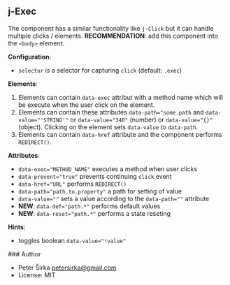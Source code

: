 ## j-Exec

The component has a similar functionality like `j-Click` but it can handle multiple clicks / elements. __RECOMMENDATION__: add this component into the `<body>` element.

__Configuration__:
- `selector` is a selector for capturing `click` (default: `.exec`)

__Elements__:

1. Elements can contain `data-exec` attribut with a method name which will be execute when the user click on the element.
2. Elements can contain these attributes `data-path="some.path` and `data-value="'STRING'"` or `data-value="340"` (number) or `data-value="{}"` (object). Clicking on the element sets `data-value` to `data-path`.
3. Elements can contain `data-href` attribute and the component performs `REDIRECT()`.

__Attributes__:

- `data-exec="METHOD_NAME"` executes a method when user clicks
- `data-prevent="true"` prevents continuing `click` event
- `data-href="URL"` performs `REDIRECT()`
- `data-path="path.to.property"` a path for setting of value
- `data-value=""` sets a value according to the `data-path=""` attribute
- __NEW__: `data-def="path.*"` performs default values
- __NEW__: `data-reset="path.*"` performs a state reseting

__Hints__:

- toggles boolean `data-value="!value"`

### Author

- Peter Širka <petersirka@gmail.com>
- License: MIT